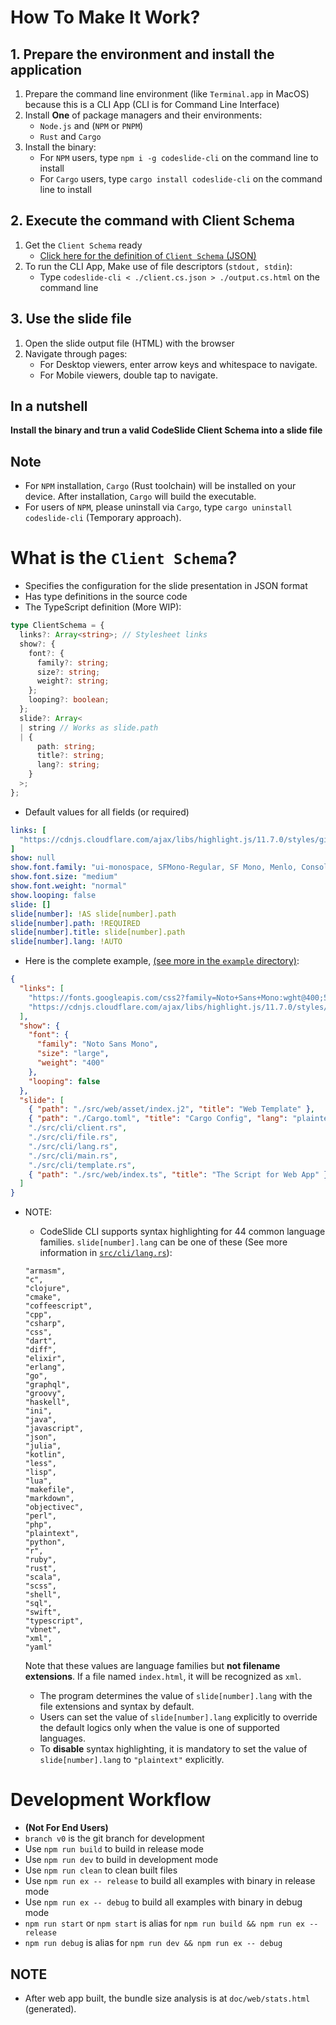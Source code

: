 # How To Make It Work?
## 1. Prepare the environment and install the application
1. Prepare the command line environment (like `Terminal.app` in MacOS)
   because this is a CLI App (CLI is for Command Line Interface)
2. Install **One** of package managers and their environments:
   - `Node.js` and (`NPM` or `PNPM`)
   - `Rust` and `Cargo`
3. Install the binary:
   - For `NPM` users, type `npm i -g codeslide-cli` on the command line to install
   - For `Cargo` users, type `cargo install codeslide-cli` on the command line to install

## 2. Execute the command with Client Schema
1. Get the `Client Schema` ready
   - [Click here for the definition of `Client Schema` (JSON)](#what-is-the-client-schema)
2. To run the CLI App,
   Make use of file descriptors (`stdout, stdin`):
   - Type `codeslide-cli < ./client.cs.json > ./output.cs.html` on the command line

## 3. Use the slide file
1. Open the slide output file (HTML) with the browser
2. Navigate through pages:
   - For Desktop viewers, enter arrow keys and whitespace to navigate.
   - For Mobile viewers, double tap to navigate.

## In a nutshell
**Install the binary and trun a valid CodeSlide Client Schema into a slide file**

## Note
- For `NPM` installation, `Cargo` (Rust toolchain) will be installed
  on your device. After installation, `Cargo` will build the executable.
- For users of `NPM`, please uninstall via `Cargo`,
  type `cargo uninstall codeslide-cli` (Temporary approach).

# What is the `Client Schema`?
- Specifies the configuration for the slide presentation in JSON format
- Has type definitions in the source code
- The TypeScript definition (More WIP):
```ts
type ClientSchema = {
  links?: Array<string>; // Stylesheet links
  show?: {
    font?: {
      family?: string;
      size?: string;
      weight?: string;
    };
    looping?: boolean;
  };
  slide?: Array<
  | string // Works as slide.path
  | {
      path: string;
      title?: string;
      lang?: string;
    }
  >;
};
```
- Default values for all fields (or required)
```yml
links: [
  "https://cdnjs.cloudflare.com/ajax/libs/highlight.js/11.7.0/styles/github-dark.min.css"
]
show: null
show.font.family: "ui-monospace, SFMono-Regular, SF Mono, Menlo, Consolas, Liberation Mono, monospace"
show.font.size: "medium"
show.font.weight: "normal"
show.looping: false
slide: []
slide[number]: !AS slide[number].path
slide[number].path: !REQUIRED
slide[number].title: slide[number].path
slide[number].lang: !AUTO
```
- Here is the complete example,
  [(see more in the `example` directory)](https://github.com/AsherJingkongChen/codeslide-cli/tree/main/example):
```json
{
  "links": [
    "https://fonts.googleapis.com/css2?family=Noto+Sans+Mono:wght@400;500;600&display=swap",
    "https://cdnjs.cloudflare.com/ajax/libs/highlight.js/11.7.0/styles/atom-one-dark.min.css"
  ],
  "show": {
    "font": {
      "family": "Noto Sans Mono",
      "size": "large",
      "weight": "400"
    },
    "looping": false
  },
  "slide": [
    { "path": "./src/web/asset/index.j2", "title": "Web Template" },
    { "path": "./Cargo.toml", "title": "Cargo Config", "lang": "plaintext" },
    "./src/cli/client.rs",
    "./src/cli/file.rs",
    "./src/cli/lang.rs",
    "./src/cli/main.rs",
    "./src/cli/template.rs",
    { "path": "./src/web/index.ts", "title": "The Script for Web App" }
  ]
}
```
- NOTE:
  - CodeSlide CLI supports syntax highlighting for 44 common language families. `slide[number].lang` can be one of these (See more information in [`src/cli/lang.rs`](https://github.com/AsherJingkongChen/codeslide-cli/blob/main/src/cli/lang.rs)):
  ```
  "armasm",
  "c",
  "clojure",
  "cmake",
  "coffeescript",
  "cpp",
  "csharp",
  "css",
  "dart",
  "diff",
  "elixir",
  "erlang",
  "go",
  "graphql",
  "groovy",
  "haskell",
  "ini",
  "java",
  "javascript",
  "json",
  "julia",
  "kotlin",
  "less",
  "lisp",
  "lua",
  "makefile",
  "markdown",
  "objectivec",
  "perl",
  "php",
  "plaintext",
  "python",
  "r",
  "ruby",
  "rust",
  "scala",
  "scss",
  "shell",
  "sql",
  "swift",
  "typescript",
  "vbnet",
  "xml",
  "yaml"
  ```
  Note that these values are language families but **not filename extensions**.
  If a file named `index.html`, it will be recognized as `xml`.

  - The program determines the value of `slide[number].lang` with the file extensions and syntax by default.
  - Users can set the value of `slide[number].lang` explicitly to override the default logics only when the value is one of supported languages.
  - To **disable** syntax highlighting, it is mandatory to set the value of `slide[number].lang` to `"plaintext"` explicitly.

# Development Workflow
- **(Not For End Users)**
- `branch v0` is the git branch for development
- Use `npm run build` to build in release mode
- Use `npm run dev` to build in development mode
- Use `npm run clean` to clean built files
- Use `npm run ex -- release` to build all examples with binary in release mode
- Use `npm run ex -- debug` to build all examples with binary in debug mode
- `npm run start` or `npm start` is alias for
  `npm run build && npm run ex -- release`
- `npm run debug` is alias for `npm run dev && npm run ex -- debug`

## NOTE
- After web app built, the bundle size analysis is at `doc/web/stats.html`
  (generated).
